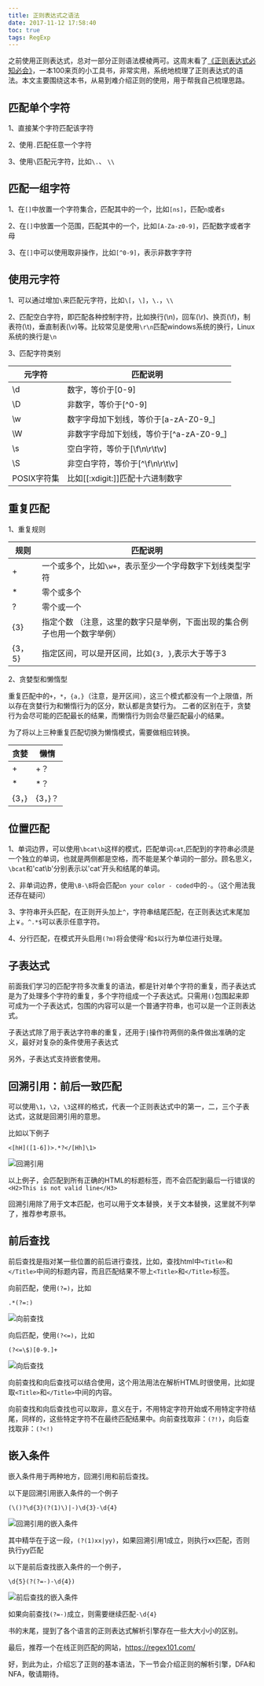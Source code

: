 ```yaml
---
title: 正则表达式之语法
date: 2017-11-12 17:58:40
toc: true
tags: RegExp
---
```


之前使用正则表达式，总对一部分正则语法模棱两可。这周末看了[《正则表达式必知必会》](https://www.amazon.cn/%E6%AD%A3%E5%88%99%E8%A1%A8%E8%BE%BE%E5%BC%8F%E5%BF%85%E7%9F%A5%E5%BF%85%E4%BC%9A-%E7%A6%8F%E8%BE%BE/dp/B00RMKM6D0/ref=sr_1_1?ie=UTF8&qid=1510502601&sr=8-1&keywords=%E6%AD%A3%E5%88%99%E5%BF%85%E7%9F%A5%E5%BF%85%E4%BC%9A)，一本100来页的小工具书，非常实用，系统地梳理了正则表达式的语法。本文主要围绕这本书，从易到难介绍正则的使用，用于帮我自己梳理思路。

## 匹配单个字符


1、直接某个字符匹配该字符

2、使用`.`匹配任意一个字符

3、使用`\`匹配元字符，比如`\.`、 `\\`


## 匹配一组字符


1、在`[]`中放置一个字符集合，匹配其中的一个，比如`[ns]`，匹配`n`或者`s`

2、在`[]`中放置一个范围，匹配其中的一个，比如`[A-Za-z0-9]`，匹配数字或者字母

3、在`[]`中可以使用取非操作，比如`[^0-9]`，表示非数字字符

## 使用元字符

1、可以通过增加`\`来匹配元字符，比如`\[`，`\]`，`\.`，`\\`

2、匹配空白字符，即匹配各种控制字符，比如换行(\n)，回车(\r)、换页(\f)，制表符(\t)，垂直制表(\v)等。比较常见是使用`\r\n`匹配windows系统的换行，Linux系统的换行是`\n`

3、匹配字符类别

元字符 | 匹配说明
---- | ---
\d | 数字，等价于[0-9]
\D | 非数字，等价于[^0-9]
\w | 数字字母加下划线，等价于[a-zA-Z0-9_]
\W | 非数字字母加下划线，等价于[^a-zA-Z0-9_]
\s | 空白字符，等价于[\f\n\r\t\v]
\S | 非空白字符，等价于[^\f\n\r\t\v]
POSIX字符集 | 比如[[:xdigit:]]匹配十六进制数字


## 重复匹配

1、重复规则

规则 | 匹配说明
---- | ---
+ | 一个或多个，比如`\w+`，表示至少一个字母数字下划线类型字符
* | 零个或多个
? | 零个或一个
{3} | 指定个数 （注意，这里的数字只是举例，下面出现的集合例子也用一个数字举例）
{3，5} | 指定区间，可以是开区间，比如`{3, }`,表示大于等于3

2、贪婪型和懒惰型

重复匹配中的`+`，`*`，`{a,}`（注意，是开区间），这三个模式都没有一个上限值，所以存在贪婪行为和懒惰行为的区分，默认都是贪婪行为。
二者的区别在于，贪婪行为会尽可能的匹配最长的结果，而懒惰行为则会尽量匹配最小的结果。

为了将以上三种重复匹配切换为懒惰模式，需要做相应转换。

贪婪 | 懒惰
---- | ---
+ | +？
* | *？
{3，} | {3，}？


## 位置匹配

1、单词边界，可以使用`\bcat\b`这样的模式，匹配单词`cat`,匹配到的字符串必须是一个独立的单词，也就是两侧都是空格，而不能是某个单词的一部分。顾名思义，`\bcat`和'cat\b'分别表示以'cat'开头和结尾的单词。


2、非单词边界，使用`\B-\B`将会匹配`on your color - coded`中的`-`。（这个用法我还存在疑问）

3、字符串开头匹配，在正则开头加上`^`，字符串结尾匹配，在正则表达式末尾加上`￥`。`^.*$`可以表示任意字符。

4、分行匹配，在模式开头启用`(?m)`将会使得`^`和`$`以行为单位进行处理。

## 子表达式

前面我们学习的匹配字符多次重复的语法，都是针对单个字符的重复，而子表达式是为了处理多个字符的重复，多个字符组成一个子表达式。只需用`()`包围起来即可成为一个子表达式，包围的内容可以是一个普通字符串，也可以是一个正则表达式。

子表达式除了用于表达字符串的重复，还用于`|`操作符两侧的条件做出准确的定义，最好对复杂的条件使用子表达式

另外，子表达式支持嵌套使用。


## 回溯引用：前后一致匹配


可以使用`\1`，`\2`，`\3`这样的格式，代表一个正则表达式中的第一，二，三个子表达式，这就是回溯引用的意思。

比如以下例子

```Reg
<[hH]([1-6])>.*?</[Hh]\1>

```

![回溯引用](/images/reg_backreference.png)




以上例子，会匹配到所有正确的HTML的标题标签，而不会匹配到最后一行错误的`<H2>This is not valid line</H3>`

回溯引用除了用于文本匹配，也可以用于文本替换，关于文本替换，这里就不列举了，推荐参考原书。


## 前后查找

前后查找是指对某一些位置的前后进行查找，比如，查找html中`<Title>`和`</Title>`中间的标题内容，而且匹配结果不带上`<Title>`和`</Title>`标签。

向前匹配，使用`(?=)`，比如

```Reg
.*(?=:)

```

![向前查找](/images/reg_lookaround.png)


向后匹配，使用`(?<=)`，比如

```Reg
(?<=\$)[0-9.]+

```

![向后查找](/images/reg_lookaround2.png)


向前查找和向后查找可以结合使用，这个用法用法在解析HTML时很使用，比如提取`<Title>`和`</Title>`中间的内容。

向前查找和向后查找也可以取非，意义在于，不用特定字符开始或不用特定字符结尾，同样的，这些特定字符不在最终匹配结果中。向前查找取非：`(?!)`，向后查找取非：`(?<!)`



## 嵌入条件


嵌入条件用于两种地方，回溯引用和前后查找。


以下是回溯引用嵌入条件的一个例子

```Reg
(\()?\d{3}(?(1)\)|-)\d{3}-\d{4}

```

![回溯引用的嵌入条件](/images/reg_condition.png)

其中精华在于这一段，`(?(1)xx|yy)`，如果回溯引用1成立，则执行xx匹配，否则执行yy匹配


以下是前后查找嵌入条件的一个例子，


```Reg
\d{5}(?(?=-)-\d{4})

```

![前后查找的嵌入条件](/images/reg_condition2.png)


如果向前查找`(?=-)`成立，则需要继续匹配`-\d{4}`

书的末尾，提到了各个语言的正则表达式解析引擎存在一些大大小小的区别。

最后，推荐一个在线正则匹配的网站，https://regex101.com/

好，到此为止，介绍忘了正则的基本语法，下一节会介绍正则的解析引擎，DFA和NFA，敬请期待。


